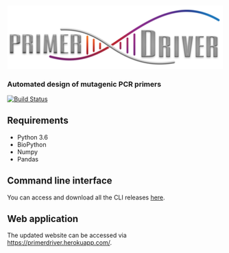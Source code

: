 ![PrimerDriver](https://raw.githubusercontent.com/kvdomingo/primerdriver/master/sdm/static/sdm/media/private/PrimerDriver_logo.png)
### Automated design of mutagenic PCR primers
[![Build Status](https://travis-ci.com/kvdomingo/primerdriver.svg?branch=master)](https://travis-ci.com/kvdomingo/primerdriver)

## Requirements
- Python 3.6
- BioPython
- Numpy
- Pandas

## Command line interface
You can access and download all the CLI releases [here](https://github.com/kvdomingo/primerdriver/releases).

## Web application
The updated website can be accessed via https://primerdriver.herokuapp.com/.
